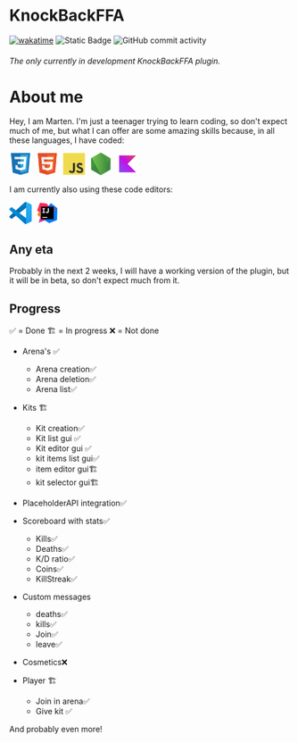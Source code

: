 # KnockBackFFA
[![wakatime](https://wakatime.com/badge/github/Marten-Mrfc/KnockBackffA.svg)](https://wakatime.com/badge/github/Marten-Mrfc/KnockBackffA) ![Static Badge](https://img.shields.io/badge/Version-0.1--beta-beta)
 ![GitHub commit activity](https://img.shields.io/github/commit-activity/w/Marten-Mrfc/KnockBackffA) 
###### The only currently in development KnockBackFFA plugin.
# About me
Hey, I am Marten. I'm just a teenager trying to learn coding, so don't expect much of me, but what I can offer are some amazing skills because, in all these languages, I have coded:
<div>
  <img src="https://github.com/devicons/devicon/blob/master/icons/css3/css3-original.svg"  title="CSS3" alt="CSS" width="40" height="40"/>&nbsp;
  <img src="https://github.com/devicons/devicon/blob/master/icons/html5/html5-original.svg" title="HTML5" alt="HTML" width="40" height="40"/>&nbsp;
  <img src="https://github.com/devicons/devicon/blob/master/icons/javascript/javascript-original.svg" title="JavaScript" alt="JavaScript" width="40" height="40"/>&nbsp;
  <img src="https://github.com/devicons/devicon/blob/master/icons/nodejs/nodejs-original.svg" title="NodeJS" alt="NodeJS" width="40" height="40"/>&nbsp;
  <img src="https://github.com/devicons/devicon/blob/master/icons/kotlin/kotlin-original.svg" title="Kotlin" alt="Kotlin" width="40" height="40"/>&nbsp;
  
</div>

I am currently also using these code editors:
<div>
    <img src="https://github.com/devicons/devicon/blob/master/icons/vscode/vscode-original.svg"  title="VSCode" alt="VSCode" width="40" height="40"/>&nbsp;
    <img src="https://github.com/devicons/devicon/blob/master/icons/intellij/intellij-original.svg"  title="Intellij" alt="intellij" width="40" height="40"/>&nbsp;
</div>

## Any eta
Probably in the next 2 weeks, I will have a working version of the plugin, but it will be in beta, so don't expect much from it.

## Progress
✅ = Done
🏗️ = In progress
❌ = Not done 

* Arena's ✅
  * Arena creation✅
  * Arena deletion✅
  * Arena list✅


* Kits 🏗️
  * Kit creation✅
  * Kit list gui ✅
  * Kit editor gui ️✅
  * kit items list gui✅
  * item editor gui🏗️
  * kit selector gui🏗️


* PlaceholderAPI integration✅


* Scoreboard with stats✅
  * Kills✅
  * Deaths✅
  * K/D ratio✅
  * Coins✅
  * KillStreak✅
  

* Custom messages
  * deaths✅
  * kills✅
  * Join✅
  * leave✅


* Cosmetics❌


* Player 🏗️
  * Join in arena✅
  * Give kit ✅

And probably even more!
